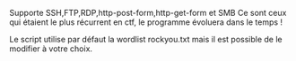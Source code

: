 Supporte SSH,FTP,RDP,http-post-form,http-get-form et SMB
Ce sont ceux qui étaient le plus récurrent en ctf, le programme évoluera dans le temps ! 

Le script utilise par défaut la wordlist rockyou.txt mais il est possible de le modifier à votre choix. 
